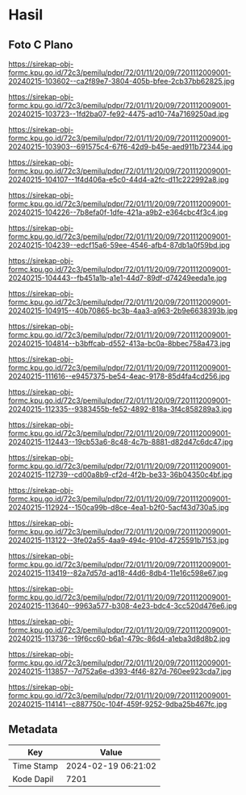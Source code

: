 # Hasil

## Foto C Plano

https://sirekap-obj-formc.kpu.go.id/72c3/pemilu/pdpr/72/01/11/20/09/7201112009001-20240215-103602--ca2f89e7-3804-405b-bfee-2cb37bb62825.jpg

https://sirekap-obj-formc.kpu.go.id/72c3/pemilu/pdpr/72/01/11/20/09/7201112009001-20240215-103723--1fd2ba07-fe92-4475-ad10-74a7169250ad.jpg

https://sirekap-obj-formc.kpu.go.id/72c3/pemilu/pdpr/72/01/11/20/09/7201112009001-20240215-103903--691575c4-67f6-42d9-b45e-aed911b72344.jpg

https://sirekap-obj-formc.kpu.go.id/72c3/pemilu/pdpr/72/01/11/20/09/7201112009001-20240215-104107--1f4d406a-e5c0-44d4-a2fc-d11c222992a8.jpg

https://sirekap-obj-formc.kpu.go.id/72c3/pemilu/pdpr/72/01/11/20/09/7201112009001-20240215-104226--7b8efa0f-1dfe-421a-a9b2-e364cbc4f3c4.jpg

https://sirekap-obj-formc.kpu.go.id/72c3/pemilu/pdpr/72/01/11/20/09/7201112009001-20240215-104239--edcf15a6-59ee-4546-afb4-87db1a0f59bd.jpg

https://sirekap-obj-formc.kpu.go.id/72c3/pemilu/pdpr/72/01/11/20/09/7201112009001-20240215-104443--fb451a1b-a1e1-44d7-89df-d74249eeda1e.jpg

https://sirekap-obj-formc.kpu.go.id/72c3/pemilu/pdpr/72/01/11/20/09/7201112009001-20240215-104915--40b70865-bc3b-4aa3-a963-2b9e6638393b.jpg

https://sirekap-obj-formc.kpu.go.id/72c3/pemilu/pdpr/72/01/11/20/09/7201112009001-20240215-104814--b3bffcab-d552-413a-bc0a-8bbec758a473.jpg

https://sirekap-obj-formc.kpu.go.id/72c3/pemilu/pdpr/72/01/11/20/09/7201112009001-20240215-111616--e9457375-be54-4eac-9178-85d4fa4cd256.jpg

https://sirekap-obj-formc.kpu.go.id/72c3/pemilu/pdpr/72/01/11/20/09/7201112009001-20240215-112335--9383455b-fe52-4892-818a-3f4c858289a3.jpg

https://sirekap-obj-formc.kpu.go.id/72c3/pemilu/pdpr/72/01/11/20/09/7201112009001-20240215-112443--19cb53a6-8c48-4c7b-8881-d82d47c6dc47.jpg

https://sirekap-obj-formc.kpu.go.id/72c3/pemilu/pdpr/72/01/11/20/09/7201112009001-20240215-112739--cd00a8b9-cf2d-4f2b-be33-36b04350c4bf.jpg

https://sirekap-obj-formc.kpu.go.id/72c3/pemilu/pdpr/72/01/11/20/09/7201112009001-20240215-112924--150ca99b-d8ce-4ea1-b2f0-5acf43d730a5.jpg

https://sirekap-obj-formc.kpu.go.id/72c3/pemilu/pdpr/72/01/11/20/09/7201112009001-20240215-113122--3fe02a55-4aa9-494c-910d-4725591b7153.jpg

https://sirekap-obj-formc.kpu.go.id/72c3/pemilu/pdpr/72/01/11/20/09/7201112009001-20240215-113419--82a7d57d-ad18-44d6-8db4-11e16c598e67.jpg

https://sirekap-obj-formc.kpu.go.id/72c3/pemilu/pdpr/72/01/11/20/09/7201112009001-20240215-113640--9963a577-b308-4e23-bdc4-3cc520d476e6.jpg

https://sirekap-obj-formc.kpu.go.id/72c3/pemilu/pdpr/72/01/11/20/09/7201112009001-20240215-113736--19f6cc60-b6a1-479c-86d4-a1eba3d8d8b2.jpg

https://sirekap-obj-formc.kpu.go.id/72c3/pemilu/pdpr/72/01/11/20/09/7201112009001-20240215-113857--7d752a6e-d393-4f46-827d-760ee923cda7.jpg

https://sirekap-obj-formc.kpu.go.id/72c3/pemilu/pdpr/72/01/11/20/09/7201112009001-20240215-114141--c887750c-104f-459f-9252-9dba25b467fc.jpg


## Metadata

| Key        | Value               |
| ---------- | ------------------- |
| Time Stamp | 2024-02-19 06:21:02 |
| Kode Dapil | 7201                |



